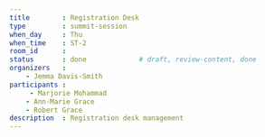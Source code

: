 ```yaml
---
title        : Registration Desk
type         : summit-session
when_day     : Thu
when_time    : ST-2
room_id      : 
status       : done             # draft, review-content, done
organizers   :
    - Jemma Davis-Smith
participants :
     - Marjorie Mohammad
    - Ann-Marie Grace
    - Robert Grace
description  : Registration desk management
---
```


